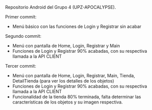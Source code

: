 Repositorio Android del Grupo 4 (UPZ-APOCALYPSE).

Primer commit:
- Menú básico con las funciones de Login y Registrar sin acabar

Segundo commit:
- Menú con pantalla de Home, Login, Registrar y Main
- Funciones de Login y Registrar 90% acabadas, con su respectiva llamada a la API CLIENT

Tercer commit:
- Menú con pantalla de Home, Login, Registrar, Main, Tienda, DetailTienda (para ver los detalles de los objetos)
- Funciones de Login y Registrar 90% acabadas, con su respectiva llamada a la API CLIENT
- Funcionalidad de la tienda 80% terminada, falta determinar las características de los objetos y su imagen respectiva.
